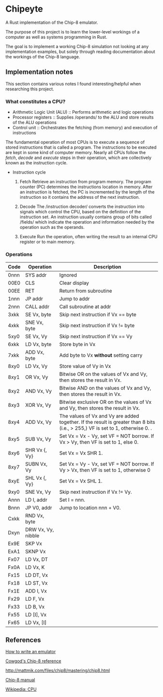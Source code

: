 # Chipeyte

A Rust implementation of the Chip-8 emulator.

The purpose of this project is to learn the lower-level workings of a computer as well as systems programming in Rust.

The goal is to implement a working Chip-8 simulation not looking at any implementation examples, but solely through reading documentation about the workings of the Chip-8 language.

## Implementation notes

This section contains various notes I found interesting/helpful when researching this project.

### What constitutes a CPU?

- Arithmetic Logic Unit (ALU) :: Performs arithmetic and logic operations
- Processor registers :: Supplies /operands/ to the ALU and store results of the ALU operations
- Control unit :: Orchestrates the fetching (from memory) and execution of instructions

The fundamental operation of most CPUs is to execute a sequence of stored instructions that is called a program. The instructions to be executed are kept in some kind of computer memory. Nearly all CPUs follow the *fetch*, *decode* and *execute* steps in their operation, which are collectively known as the instruction cycle.

- Instruction cycle

  1. Fetch
     Retrieve an instruction from program memory. The program counter (PC) determines the instructions location in memory. After an instruction is fetched, the PC is incremented by the length of the instruction so it contains the address of the next instruction.

  2. Decode
     The /instruction decoder/ converts the instruction into signals which control the CPU, based on the definition of the instruction set. An instruction usually contains group of bits called /fields/ which indicate the operation and information needed by the operation such as the operands.

  3. Execute
     Run the operation, often writing the result to an internal CPU register or to main memory.


### Operations

| Code | Operation          | Description                                                                                                                    |
| ---- | ------------------ | ------------------------------------------------------------------------------------------------------------------------------ |
| 0nnn | SYS addr           | Ignored                                                                                                                        |
| 00E0 | CLS                | Clear display                                                                                                                  |
| 00EE | RET                | Return from subroutine                                                                                                         |
| 1nnn | JP addr            | Jump to addr                                                                                                                   |
| 2nnn | CALL addr          | Call subroutine at addr                                                                                                        |
| 3xkk | SE Vx, byte        | Skip next instruction if Vx == byte                                                                                            |
| 4xkk | SNE Vx, byte       | Skip next instruction if Vx != byte                                                                                            |
| 5xy0 | SE Vx, Vy          | Skip next instruction if Vx == Vy                                                                                              |
| 6xkk | LD Vx, byte        | Store byte in Vx                                                                                                               |
| 7xkk | ADD Vx, byte       | Add byte to Vx **without** setting carry                                                                                       |
| 8xy0 | LD Vx, Vy          | Store value of Vy in Vx                                                                                                        |
| 8xy1 | OR Vx, Vy          | Bitwise OR on the values of Vx and Vy, then stores the result in Vx.                                                           |
| 8xy2 | AND Vx, Vy         | Bitwise AND on the values of Vx and Vy, then stores the result in Vx.                                                          |
| 8xy3 | XOR Vx, Vy         | Bitwise exclusive OR on the values of Vx and Vy, then stores the result in Vx.                                                 |
| 8xy4 | ADD Vx, Vy         | The values of Vx and Vy are added together. If the result is greater than 8 bits (i.e., > 255,) VF is set to 1, otherwise 0. . |
| 8xy5 | SUB Vx, Vy         | Set Vx = Vx - Vy, set VF = NOT borrow. If Vx > Vy, then VF is set to 1, else 0.                                                |
| 8xy6 | SHR Vx {, Vy}      | Set Vx = Vx SHR 1.                                                                                                             |
| 8xy7 | SUBN Vx, Vy        | Set Vx = Vy - Vx, set VF = NOT borrow. If Vy > Vx, then VF is set to 1, otherwise 0                                            |
| 8xyE | SHL Vx {, Vy}      | Set Vx = Vx SHL 1.                                                                                                             |
| 9xy0 | SNE Vx, Vy         | Skip next instruction if Vx != Vy.                                                                                             |
| Annn | LD I, addr         | Set I = nnn.                                                                                                                   |
| Bnnn | JP V0, addr        | Jump to location nnn + V0.                                                                                                     |
| Cxkk | RND Vx, byte       |                                                                                                                                |
| Dxyn | DRW Vx, Vy, nibble |                                                                                                                                |
| Ex9E | SKP Vx             |                                                                                                                                |
| ExA1 | SKNP Vx            |                                                                                                                                |
| Fx07 | LD Vx, DT          |                                                                                                                                |
| Fx0A | LD Vx, K           |                                                                                                                                |
| Fx15 | LD DT, Vx          |                                                                                                                                |
| Fx18 | LD ST, Vx          |                                                                                                                                |
| Fx1E | ADD I, Vx          |                                                                                                                                |
| Fx29 | LD F, Vx           |                                                                                                                                |
| Fx33 | LD B, Vx           |                                                                                                                                |
| Fx55 | LD [I], Vx         |                                                                                                                                |
| Fx65 | LD Vx, [I]         |

## References

[How to write an emulator](http://www.emulation.org/EMUL8/HOWTO.html)

[Cowgod's Chip-8 reference](http://devernay.free.fr/hacks/chip8/C8TECH10.HTM)

<http://mattmik.com/files/chip8/mastering/chip8.html>

[Chip-8 manual](https://storage.googleapis.com/wzukusers/user-34724694/documents/5c83d6a5aec8eZ0cT194/CHIP-8%20Classic%20Manual%20Rev%201.3.pdf)

[Wikipedia: CPU](https://en.wikipedia.org/wiki/Central_processing_unit)
